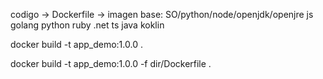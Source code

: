codigo  ->  Dockerfile -> imagen base: SO/python/node/openjdk/openjre
js
golang
python
ruby
.net
ts
java
koklin

docker build -t app_demo:1.0.0 .

docker build -t app_demo:1.0.0 -f dir/Dockerfile .